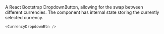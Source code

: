 A React Bootstrap DropdownButton, allowing for the swap between different currencies.
The component has internal state storing the currently selected currency.

```js
<CurrencyDropdownBtn />
```